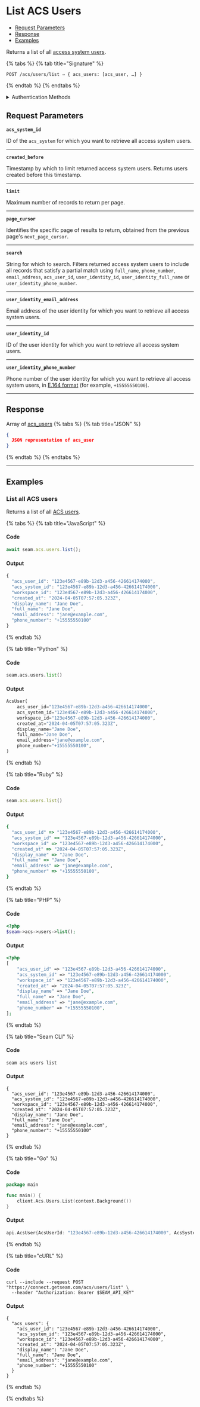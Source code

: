 # List ACS Users

- [Request Parameters](./#request-parameters)
- [Response](./#response)
- [Examples](./#examples)

Returns a list of all [access system users](https://docs.seam.co/latest/capability-guides/access-systems/user-management).

{% tabs %}
{% tab title="Signature" %}
```
POST /acs/users/list ⇒ { acs_users: [acs_user, …] }
```
{% endtab %}
{% endtabs %}

<details>

<summary>Authentication Methods</summary>

- API key
- Client session token
- Personal access token
  <br>Must also include the `seam-workspace` header in the request.

To learn more, see [Authentication](https://docs.seam.co/latest/api/authentication).
</details>

## Request Parameters

**`acs_system_id`** 

ID of the `acs_system` for which you want to retrieve all access system users.

---

**`created_before`** 

Timestamp by which to limit returned access system users. Returns users created before this timestamp.

---

**`limit`** 

Maximum number of records to return per page.

---

**`page_cursor`** 

Identifies the specific page of results to return, obtained from the previous page's `next_page_cursor`.

---

**`search`** 

String for which to search. Filters returned access system users to include all records that satisfy a partial match using `full_name`, `phone_number`, `email_address`, `acs_user_id`, `user_identity_id`, `user_identity_full_name` or `user_identity_phone_number`.

---

**`user_identity_email_address`** 

Email address of the user identity for which you want to retrieve all access system users.

---

**`user_identity_id`** 

ID of the user identity for which you want to retrieve all access system users.

---

**`user_identity_phone_number`** 

Phone number of the user identity for which you want to retrieve all access system users, in [E.164 format](https://www.itu.int/rec/T-REC-E.164/en) (for example, `+15555550100`).

---


## Response

Array of [acs\_users](./)
{% tabs %}
{% tab title="JSON" %}
```json
{
  JSON representation of acs_user
}
```
{% endtab %}
{% endtabs %}

---

## Examples

### List all ACS users

Returns a list of all [ACS users](https://docs.seam.co/latest/capability-guides/access-systems/user-management).

{% tabs %}
{% tab title="JavaScript" %}
#### Code

```javascript
await seam.acs.users.list();
```

#### Output

```javascript
{
  "acs_user_id": "123e4567-e89b-12d3-a456-426614174000",
  "acs_system_id": "123e4567-e89b-12d3-a456-426614174000",
  "workspace_id": "123e4567-e89b-12d3-a456-426614174000",
  "created_at": "2024-04-05T07:57:05.323Z",
  "display_name": "Jane Doe",
  "full_name": "Jane Doe",
  "email_address": "jane@example.com",
  "phone_number": "+15555550100"
}
```
{% endtab %}

{% tab title="Python" %}
#### Code

```python
seam.acs.users.list()
```

#### Output

```python
AcsUser(
    acs_user_id="123e4567-e89b-12d3-a456-426614174000",
    acs_system_id="123e4567-e89b-12d3-a456-426614174000",
    workspace_id="123e4567-e89b-12d3-a456-426614174000",
    created_at="2024-04-05T07:57:05.323Z",
    display_name="Jane Doe",
    full_name="Jane Doe",
    email_address="jane@example.com",
    phone_number="+15555550100",
)
```
{% endtab %}

{% tab title="Ruby" %}
#### Code

```ruby
seam.acs.users.list()
```

#### Output

```ruby
{
  "acs_user_id" => "123e4567-e89b-12d3-a456-426614174000",
  "acs_system_id" => "123e4567-e89b-12d3-a456-426614174000",
  "workspace_id" => "123e4567-e89b-12d3-a456-426614174000",
  "created_at" => "2024-04-05T07:57:05.323Z",
  "display_name" => "Jane Doe",
  "full_name" => "Jane Doe",
  "email_address" => "jane@example.com",
  "phone_number" => "+15555550100",
}
```
{% endtab %}

{% tab title="PHP" %}
#### Code

```php
<?php
$seam->acs->users->list();
```

#### Output

```php
<?php
[
    "acs_user_id" => "123e4567-e89b-12d3-a456-426614174000",
    "acs_system_id" => "123e4567-e89b-12d3-a456-426614174000",
    "workspace_id" => "123e4567-e89b-12d3-a456-426614174000",
    "created_at" => "2024-04-05T07:57:05.323Z",
    "display_name" => "Jane Doe",
    "full_name" => "Jane Doe",
    "email_address" => "jane@example.com",
    "phone_number" => "+15555550100",
];
```
{% endtab %}

{% tab title="Seam CLI" %}
#### Code

```seam_cli
seam acs users list
```

#### Output

```seam_cli
{
  "acs_user_id": "123e4567-e89b-12d3-a456-426614174000",
  "acs_system_id": "123e4567-e89b-12d3-a456-426614174000",
  "workspace_id": "123e4567-e89b-12d3-a456-426614174000",
  "created_at": "2024-04-05T07:57:05.323Z",
  "display_name": "Jane Doe",
  "full_name": "Jane Doe",
  "email_address": "jane@example.com",
  "phone_number": "+15555550100"
}
```
{% endtab %}

{% tab title="Go" %}
#### Code

```go
package main

func main() {
	client.Acs.Users.List(context.Background())
}
```

#### Output

```go
api.AcsUser{AcsUserId: "123e4567-e89b-12d3-a456-426614174000", AcsSystemId: "123e4567-e89b-12d3-a456-426614174000", WorkspaceId: "123e4567-e89b-12d3-a456-426614174000", CreatedAt: "2024-04-05T07:57:05.323Z", DisplayName: "Jane Doe", FullName: "Jane Doe", EmailAddress: "jane@example.com", PhoneNumber: "+15555550100"}
```
{% endtab %}

{% tab title="cURL" %}
#### Code

```curl
curl --include --request POST "https://connect.getseam.com/acs/users/list" \
  --header "Authorization: Bearer $SEAM_API_KEY"
```

#### Output

```curl
{
  "acs_users": {
    "acs_user_id": "123e4567-e89b-12d3-a456-426614174000",
    "acs_system_id": "123e4567-e89b-12d3-a456-426614174000",
    "workspace_id": "123e4567-e89b-12d3-a456-426614174000",
    "created_at": "2024-04-05T07:57:05.323Z",
    "display_name": "Jane Doe",
    "full_name": "Jane Doe",
    "email_address": "jane@example.com",
    "phone_number": "+15555550100"
  }
}
```
{% endtab %}

{% endtabs %}


